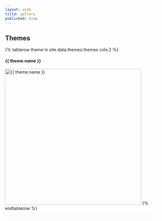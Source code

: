 ```yaml
---
layout: wide
title: gallery
published: true
---
```

## Themes

<table style="border:1px dotted #eeeeee; border-spacing: 10px 10px;">
{% tablerow theme in site.data.themes.themes cols:2 %}
  <h4>{{ theme.name }} </h4>
    <a href="themes/{{ theme.name }}"><img src="themes/{{ theme.name }}/sequence-ex.svg" width="450"  title="{{ theme.name }}" alt="{{ theme.name }}" style="background-color: {{ theme.background }}"></a>
{% endtablerow %}
  </table>
